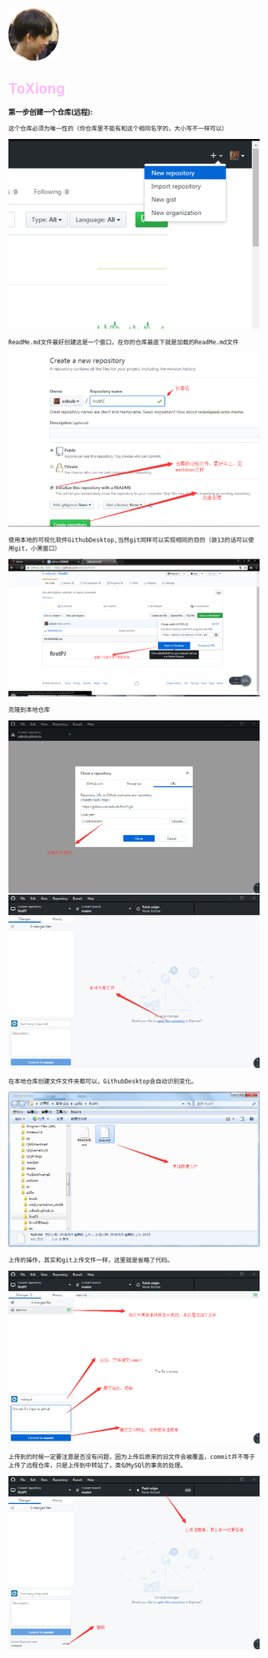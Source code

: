 <div ><img style="float:left" src="https://raw.githubusercontent.com/edbulb/firstPJ/master/img/imgXiong.png"  alt="xiongicon" /></div>    
<div style="clear:both"></div>

<font color=#FFBBFF><h1>ToXiong</h1></font>

**第一步创建一个仓库(远程):**    

   

``` 
这个仓库必须为唯一性的（你仓库里不能有和这个相同名字的，大小写不一样可以）
```


![](https://raw.githubusercontent.com/edbulb/firstPJ/master/img/1th.png)

``` 
ReadMe.md文件最好创建这是一个窗口，在你的仓库最底下就是加载的ReadMe.md文件
```




![](https://raw.githubusercontent.com/edbulb/firstPJ/master/img/2.png)

``` 
使用本地的可视化软件GithubDesktop,当然git同样可以实现相同的目的（装13的话可以使用git，小黑窗口）
```



![](https://raw.githubusercontent.com/edbulb/firstPJ/master/img/3.png)

``` 
克隆到本地仓库
```


![](https://raw.githubusercontent.com/edbulb/firstPJ/master/img/4.png)
![](https://raw.githubusercontent.com/edbulb/firstPJ/master/img/5.png)

``` 
在本地仓库创建文件文件夹都可以，GithubDesktop会自动识别变化。
```
   
![](https://raw.githubusercontent.com/edbulb/firstPJ/master/img/6.png)

``` 
上传的操作，其实和git上传文件一样，这里就是省略了代码。
```


![](https://raw.githubusercontent.com/edbulb/firstPJ/master/img/7.png)

``` 
上传到的时候一定要注意是否没有问题，因为上传后原来的旧文件会被覆盖，commit并不等于上传了远程仓库，只是上传到中转站了，类似MySQl的事务的处理。
```


![](https://raw.githubusercontent.com/edbulb/firstPJ/master/img/8.png)
